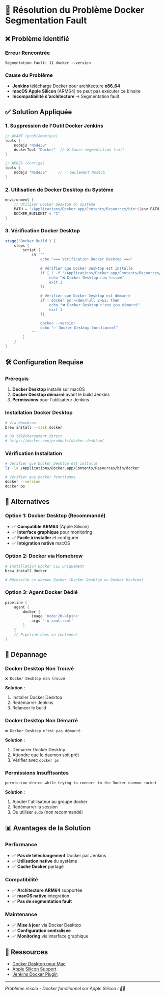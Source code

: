 # 🐳 Résolution du Problème Docker Segmentation Fault

## ❌ Problème Identifié

### Erreur Rencontrée
```
Segmentation fault: 11 docker --version
```

### Cause du Problème
- **Jenkins** télécharge Docker pour architecture **x86_64**
- **macOS Apple Silicon** (ARM64) ne peut pas exécuter ce binaire
- **Incompatibilité d'architecture** → Segmentation fault

## ✅ Solution Appliquée

### 1. **Suppression de l'Outil Docker Jenkins**
```groovy
// AVANT (problématique)
tools {
    nodejs "NodeJS"
    dockerTool "Docker"  // ❌ Cause segmentation fault
}

// APRÈS (corrigé)
tools {
    nodejs "NodeJS"     // ✅ Seulement NodeJS
}
```

### 2. **Utilisation de Docker Desktop du Système**
```groovy
environment {
    // Utiliser Docker Desktop du système
    PATH = "/Applications/Docker.app/Contents/Resources/bin:${env.PATH}"
    DOCKER_BUILDKIT = "1"
}
```

### 3. **Vérification Docker Desktop**
```groovy
stage('Docker Build') {
    steps {
        script {
            sh '''
                echo "=== Vérification Docker Desktop ==="
                
                # Vérifier que Docker Desktop est installé
                if [ ! -f "/Applications/Docker.app/Contents/Resources/bin/docker" ]; then
                    echo "❌ Docker Desktop non trouvé"
                    exit 1
                fi
                
                # Vérifier que Docker Desktop est démarré
                if ! docker ps >/dev/null 2>&1; then
                    echo "❌ Docker Desktop n'est pas démarré"
                    exit 1
                fi
                
                docker --version
                echo "✅ Docker Desktop fonctionnel"
            '''
        }
    }
}
```

## 🛠️ Configuration Requise

### **Prérequis**
1. **Docker Desktop** installé sur macOS
2. **Docker Desktop démarré** avant le build Jenkins
3. **Permissions** pour l'utilisateur Jenkins

### **Installation Docker Desktop**
```bash
# Via Homebrew
brew install --cask docker

# Ou téléchargement direct
# https://docker.com/products/docker-desktop/
```

### **Vérification Installation**
```bash
# Vérifier que Docker Desktop est installé
ls -la /Applications/Docker.app/Contents/Resources/bin/docker

# Vérifier que Docker fonctionne
docker --version
docker ps
```

## 🔧 Alternatives

### **Option 1: Docker Desktop (Recommandé)**
- ✅ **Compatible ARM64** (Apple Silicon)
- ✅ **Interface graphique** pour monitoring
- ✅ **Facile à installer** et configurer
- ✅ **Intégration native** macOS

### **Option 2: Docker via Homebrew**
```bash
# Installation Docker CLI uniquement
brew install docker

# Nécessite un daemon Docker (Docker Desktop ou Docker Machine)
```

### **Option 3: Agent Docker Dédié**
```groovy
pipeline {
    agent {
        docker {
            image 'node:20-alpine'
            args '-u root:root'
        }
    }
    // Pipeline dans un conteneur
}
```

## 🚨 Dépannage

### **Docker Desktop Non Trouvé**
```
❌ Docker Desktop non trouvé
```
**Solution** :
1. Installer Docker Desktop
2. Redémarrer Jenkins
3. Relancer le build

### **Docker Desktop Non Démarré**
```
❌ Docker Desktop n'est pas démarré
```
**Solution** :
1. Démarrer Docker Desktop
2. Attendre que le daemon soit prêt
3. Vérifier avec `docker ps`

### **Permissions Insuffisantes**
```
permission denied while trying to connect to the Docker daemon socket
```
**Solution** :
1. Ajouter l'utilisateur au groupe docker
2. Redémarrer la session
3. Ou utiliser `sudo` (non recommandé)

## 📊 Avantages de la Solution

### **Performance**
- ✅ **Pas de téléchargement** Docker par Jenkins
- ✅ **Utilisation native** du système
- ✅ **Cache Docker** partagé

### **Compatibilité**
- ✅ **Architecture ARM64** supportée
- ✅ **macOS native** integration
- ✅ **Pas de segmentation fault**

### **Maintenance**
- ✅ **Mise à jour** via Docker Desktop
- ✅ **Configuration centralisée**
- ✅ **Monitoring** via interface graphique

## 🔗 Ressources

- [Docker Desktop pour Mac](https://docs.docker.com/desktop/mac/install/)
- [Apple Silicon Support](https://docs.docker.com/desktop/mac/apple-silicon/)
- [Jenkins Docker Plugin](https://plugins.jenkins.io/docker/)

---

*Problème résolu - Docker fonctionnel sur Apple Silicon ! 🍎🐳*

